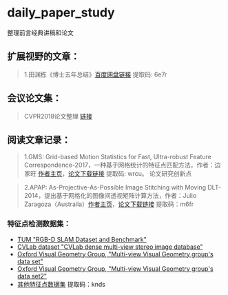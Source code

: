 # daily_paper_study
整理前言经典讲稿和论文


扩展视野的文章：  
--------------
> 1.田渊栋《博士五年总结》[百度网盘链接](https://pan.baidu.com/s/1yVVFSIy_JTFPhcle8tAU4A) 提取码: 6e7r 

会议论文集：
----------
> CVPR2018论文整理  [链接]()


阅读文章记录：
------------
> 1.GMS: Grid-based Motion Statistics for Fast, Ultra-robust Feature Correspondence-2017，一种基于网格统计的特征点匹配方法，作者：边家旺 [作者主页](http://jwbian.net)，[论文下载链接](https://pan.baidu.com/s/1AEWBmjP92jnWSc5IYVKZyA)  提取码: wrcu。      论文研究创新点


> 2.APAP: As-Projective-As-Possible Image Stitching with Moving DLT-2014，提出基于网格化的图像间透视矩阵计算方法，作者：Julio Zaragoza（Austraila）[作者主页](https://cs.adelaide.edu.au/~tjchin/apap/)，[论文下载链接](https://pan.baidu.com/s/16-Rwt8l0DApRFjDrX9ukdQ)  提取码：m6fr

### 特征点检测数据集：
* [TUM "RGB-D SLAM Dataset and Benchmark"](https://vision.in.tum.de/data/datasets/rgbd-dataset)
* [CVLab dataset "CVLab dense multi-view stereo image database"](https://cvlab.epfl.ch/data/data-strechamvs/)
* [Oxford Visual Geometry Group, "Multi-view Visual Geometry group's data set"](http://www.robots.ox.ac.uk/~vgg/data1.html)
* [Oxford Visual Geometry Group, "Multi-view Visual Geometry group's data set2"](http://www.robots.ox.ac.uk/~vgg/data2.html)
* [其他特征点数据集](https://pan.baidu.com/s/1HZyLfcJ_lMGUtrwbrvT7dg) 提取码：knds
